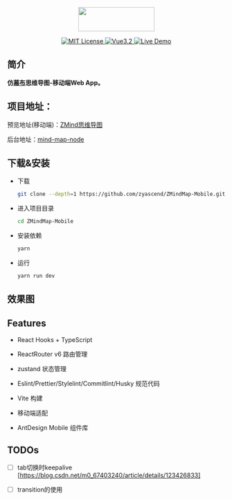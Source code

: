 <div align="center">
<img src="https://cdn.kimjisoo.cn/pic/logo.png" align="center" width="176" height="56"/>
</div>  
<p align="center">
</p>
<p align="center">
  <a href="./LICENSE">
      <img src="https://img.shields.io/github/license/zyascend/ZMindMap" alt="MIT License" />
  </a>
  <a href="https://v3.cn.vuejs.org/">
      <img src="https://img.shields.io/badge/vue.js-3.2-green" alt="Vue3.2">
  </a>
  <a href="https://map.kimjisoo.cn">
      <img src="https://img.shields.io/badge/🚀-open--in--browser-blueviolet" alt="Live Demo">
  </a>
</p>

## 简介
**仿[幕布](https://mubu.com)思维导图-移动端Web App。**  

## 项目地址：

预览地址(移动端)：[ZMind思维导图](https://map.kimjisoo.cn)

后台地址：[mind-map-node](https://github.com/zyascend/mind-map-node)  

## 下载&安装

- 下载

  ```bash
  git clone --depth=1 https://github.com/zyascend/ZMindMap-Mobile.git
  ```

- 进入项目目录
  ```bash
  cd ZMindMap-Mobile
  ```
- 安装依赖

  ```bash
  yarn
  ```

- 运行
  ```bash
  yarn run dev
  ```
## 效果图


## Features
- React Hooks + TypeScript 
- ReactRouter v6 路由管理
- zustand 状态管理
- Eslint/Prettier/Stylelint/Commitlint/Husky 规范代码
- Vite 构建

- 移动端适配
- AntDesign Mobile 组件库



## TODOs
- [ ] tab切换时keepalive [https://blog.csdn.net/m0_67403240/article/details/123426833]
- [ ] transition的使用

